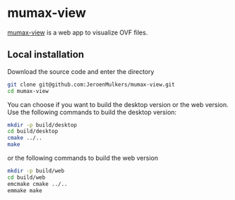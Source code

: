 mumax-view
==========

[mumax-view](http://dynamag.ugent.be/mumax-view) is a web app to visualize OVF files.

Local installation
------------------

Download the source code and enter the directory
```sh
git clone git@github.com:JeroenMulkers/mumax-view.git
cd mumax-view
```

You can choose if you want to build the desktop version or the web version. Use the following commands to build the desktop version:

```sh
mkdir -p build/desktop
cd build/desktop
cmake ../..
make
```

or the following commands to build the web version

```sh
mkdir -p build/web
cd build/web
emcmake cmake ../..
emmake make
```
